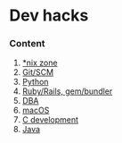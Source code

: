 Dev hacks
=========

### Content
  1. [*nix zone](nix-zone.md)
  2. [Git/SCM](git-scm.md)
  3. [Python](python.md)
  4. [Ruby/Rails, gem/bundler](ruby.md)
  5. [DBA](dba.md)
  6. [macOS](macos.md)
  7. [C development](c-dev.md)
  8. [Java](java.md)
